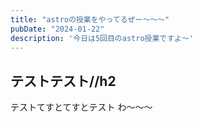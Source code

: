 ```yaml
---
title: "astroの授業をやってるぜー～～～"
pubDate: "2024-01-22"
description: '今日は5回目のastro授業ですよ～'
---
```


## テストテスト//h2

テストてすとてすとテスト
わ～～～
